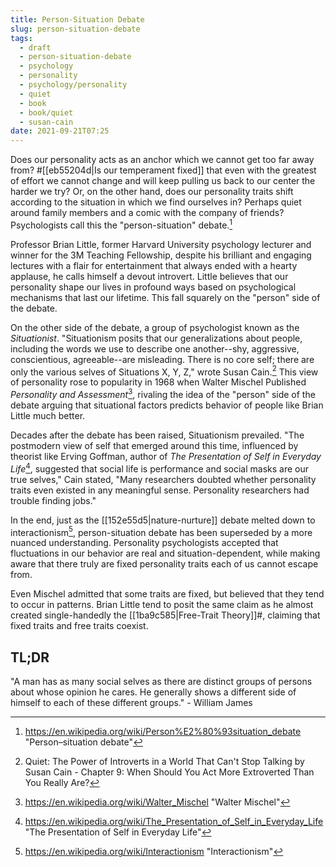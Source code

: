 ```yaml
---
title: Person-Situation Debate
slug: person-situation-debate
tags:
  - draft
  - person-situation-debate
  - psychology
  - personality
  - psychology/personality
  - quiet
  - book
  - book/quiet
  - susan-cain
date: 2021-09-21T07:25
---
```



Does our personality acts as an anchor which we cannot get too far away from?
#[[eb55204d|Is our temperament fixed]] that even with the greatest of effort we
cannot change and will keep pulling us back to our center the harder we try? Or,
on the other hand, does our personality traits shift according to the situation
in which we find ourselves in? Perhaps quiet around family members and a comic
with the company of friends? Psychologists call this the "person-situation"
debate.[^1]

Professor Brian Little, former Harvard University psychology lecturer and winner
for the 3M Teaching Fellowship, despite his brilliant and engaging lectures with
a flair for entertainment that always ended with a hearty applause, he calls
himself a devout introvert. Little believes that our personality shape our lives
in profound ways based on psychological mechanisms that last our lifetime. This
fall squarely on the "person" side of the debate.

On the other side of the debate, a group of psychologist known as the
_Situationist_. "Situationism posits that our generalizations about people,
including the words we use to describe one another--shy, aggressive,
conscientious, agreeable--are misleading. There is no core self; there are only
the various selves of Situations X, Y, Z," wrote Susan Cain.[^2] This view of
personality rose to popularity in 1968 when Walter Mischel Published
_Personality and Assessment_[^3], rivaling the idea of the "person" side of the
debate arguing that situational factors predicts behavior of people like Brian
Little much better.

Decades after the debate has been raised, Situationism prevailed. "The
postmodern view of self that emerged around this time, influenced by theorist
like Erving Goffman, author of _The Presentation of Self in Everyday Life_[^4],
suggested that social life is performance and social masks are our true
selves," Cain stated, "Many researchers doubted whether personality traits even
existed in any meaningful sense. Personality researchers had trouble finding
jobs."

In the end, just as the [[152e55d5|nature-nurture]] debate melted down to
interactionism[^5], person-situation debate has been superseded by a more
nuanced understanding. Personality psychologists accepted that fluctuations in
our behavior are real and situation-dependent, while making aware that there
truly are fixed personality traits each of us cannot escape from.

Even Mischel admitted that some traits are fixed, but believed that they tend to
occur in patterns. Brian Little tend to posit the same claim as he almost
created single-handedly the [[1ba9c585|Free-Trait Theory]]#, claiming that fixed
traits and free traits coexist.


<div class="tldr">
  <h2>TL;DR</h2>
  <p>
    "A man has as many social selves as there are distinct groups of persons
    about whose opinion he cares. He generally shows a different side of himself
    to each of these different groups."
    - William James
  </p>
</div>

[^1]: https://en.wikipedia.org/wiki/Person%E2%80%93situation_debate "Person–situation debate"
[^2]: Quiet: The Power of Introverts in a World That Can't Stop Talking by Susan Cain - Chapter 9: When Should You Act More Extroverted Than You Really Are?
[^3]: https://en.wikipedia.org/wiki/Walter_Mischel "Walter Mischel"
[^4]: https://en.wikipedia.org/wiki/The_Presentation_of_Self_in_Everyday_Life "The Presentation of Self in Everyday Life"
[^5]: https://en.wikipedia.org/wiki/Interactionism "Interactionism"
